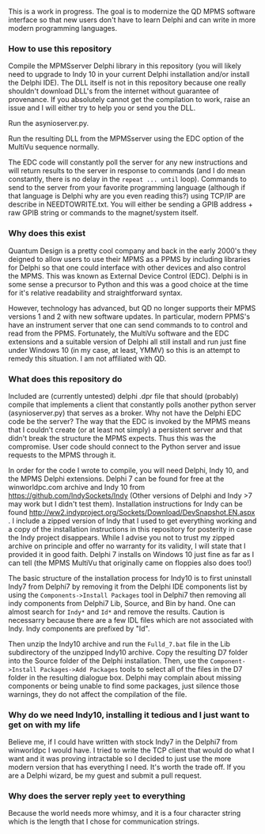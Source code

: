 This is a work in progress. The goal is to modernize the QD MPMS software interface so that new users don't have to learn Delphi and can write in more modern programming languages.

### How to use this repository

Compile the MPMSserver Delphi library in this repository (you will likely need to upgrade to Indy 10 in your current Delphi installation and/or install the Delphi IDE). The DLL itself is not in this repository because one really shouldn't download DLL's from the internet without guarantee of provenance. If you absolutely cannot get the compilation to work, raise an issue and I will either try to help you or send you the DLL.

Run the asynioserver.py. 

Run the resulting DLL from the MPMSserver using the EDC option of the MultiVu sequence normally. 

The EDC code will constantly poll the server for any new instructions and will return results to the server in response to commands (and I do mean constantly, there is no delay in the `repeat ... until` loop). Commands to send to the server from your favorite programming language (although if that language is Delphi why are you even reading this?) using TCP/IP are describe in NEEDTOWRITE.txt. You will either be sending a GPIB address + raw GPIB string or commands to the magnet/system itself. 

### Why does this exist

Quantum Design is a pretty cool company and back in the early 2000's they deigned to allow users to use their MPMS as a PPMS by including libraries for Delphi so that one could interface with other devices and also control the MPMS. This was known as External Device Control (EDC). Delphi is in some sense a precursor to Python and this was a good choice at the time for it's relative readability and straightforward syntax.

However, technology has advanced, but QD no longer supports their MPMS versions 1 and 2 with new software updates.  In particular, modern PPMS's have an instrument server that one can send commands to to control and read from the PPMS. Fortunately, the MultiVu software and the EDC extensions and a suitable version of Delphi all still install and run just fine under Windows 10 (in my case, at least, YMMV) so this is an attempt to remedy this situation. I am not affiliated with QD. 

### What does this repository do

Included are (currently untested) delphi .dpr file that should (probably) compile that implements a client that constantly polls another python server (asynioserver.py) that serves as a broker. Why not have the Delphi EDC code be the server? The way that the EDC is invoked by the MPMS means that I couldn't create (or at least not simply) a persistent server and that didn't break the structure the MPMS expects. Thus this was the compromise. User code should connect to the Python server and issue requests to the MPMS through it.

In order for the code I wrote to compile, you will need Delphi, Indy 10, and the MPMS Delphi extensions. Delphi 7 can be found for free at the winworldpc.com archive and Indy 10 from https://github.com/IndySockets/Indy (Other versions of Delphi and Indy >7 may work but I didn't test them). Installation instructions for Indy can be found http://ww2.indyproject.org/Sockets/Download/DevSnapshot.EN.aspx . I include a zipped version of Indy that I used to get everything working and a copy of the installation instructions in this repository for posterity in case the Indy project disappears. While I advise you not to trust my zipped archive on principle and offer no warranty for its validity, I will state that I provided it in good faith. Delphi 7 installs on Windows 10 just fine as far as I can tell (the MPMS MultiVu that originally came on floppies also does too!) 

The basic structure of the installation process for Indy10 is to first uninstall Indy7 from Delphi7 by removing it from the Delphi IDE components list by using the `Components->Install Packages` tool in Delphi7 then removing all indy components from Delphi7 Lib, Source, and Bin by hand. One can almost search for `Indy*` and `Id*` and remove the results. Caution is necessarry because there are a few IDL files which are not associated with Indy. Indy components are prefixed by "Id". 

Then unzip the Indy10 archive and run the `Fulld_7.bat` file in the Lib subdirectory of the unzipped Indy10 archive. Copy the resulting D7 folder into the Source folder of the Delphi installation. Then, use the `Component->Install Packages->Add Packages` tools to select all of the files in the D7 folder in the resulting dialogue box. Delphi may complain about missing components or being unable to find some packages, just silence those warnings, they do not affect the compilation of the file.

### Why do we need Indy10, installing it tedious and I just want to get on with my life

Believe me, if I could have written with stock Indy7 in the Delphi7 from winworldpc I would have. I tried to write the TCP client that would do what I want and it was proving intractable so I decided to just use the more modern version that has everything I need. It's worth the trade off. If you are a Delphi wizard, be my guest and submit a pull request.

### Why does the server reply `yeet` to everything

Because the world needs more whimsy, and it is a four character string which is the length that I chose for communication strings. 




